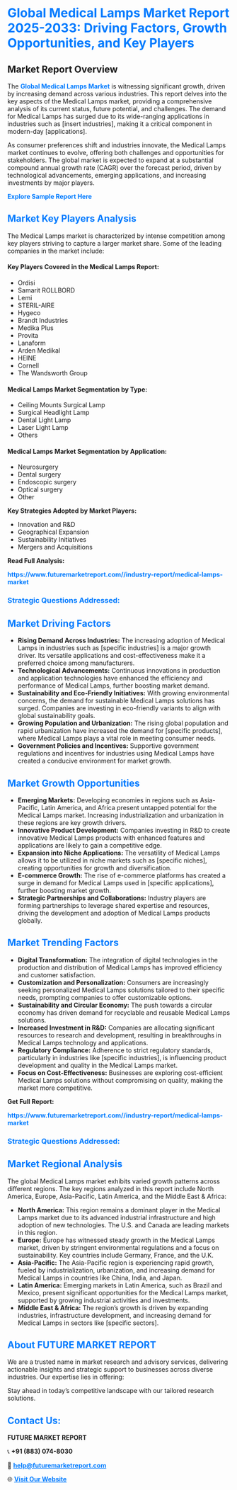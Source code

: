 <h1 style="color: #007BFF;">Global Medical Lamps Market Report 2025-2033: Driving Factors, Growth Opportunities, and Key Players</h1>

<section id="overview">
<h2>Market Report Overview</h2>
<p>The <a href="https://www.futuremarketreport.com//industry-report/medical-lamps-market" style="color: #007BFF; text-decoration: none;"><strong>Global Medical Lamps Market</strong></a> is witnessing significant growth, driven by increasing demand across various industries. This report delves into the key aspects of the Medical Lamps market, providing a comprehensive analysis of its current status, future potential, and challenges. The demand for Medical Lamps has surged due to its wide-ranging applications in industries such as [insert industries], making it a critical component in modern-day [applications].</p>
<p>As consumer preferences shift and industries innovate, the Medical Lamps market continues to evolve, offering both challenges and opportunities for stakeholders. The global market is expected to expand at a substantial compound annual growth rate (CAGR) over the forecast period, driven by technological advancements, emerging applications, and increasing investments by major players.</p>
</section>

<section id="overview">
<p><a href="https://www.futuremarketreport.com//request-sample/reportId=64767" style="color: #007BFF; text-decoration: none;"><strong>Explore Sample Report Here</strong></a></p>
</section>

<section id="key-players">
<h2 style="color: #007BFF;">Market Key Players Analysis</h2>
<p>The Medical Lamps market is characterized by intense competition among key players striving to capture a larger market share. Some of the leading companies in the market include:</p>
<h4>Key Players Covered in the Medical Lamps Report:</h4>
<ul><li>Ordisi</li><li>Samarit ROLLBORD</li><li>Lemi</li><li>STERIL-AIRE</li><li>Hygeco</li><li>Brandt Industries</li><li>Medika Plus</li><li>Provita</li><li>Lanaform</li><li>Arden Medikal</li><li>HEINE</li><li>Cornell</li><li>The Wandsworth Group</li></ul>
<h4>Medical Lamps Market Segmentation by Type:</h4>
<ul><li>Ceiling Mounts Surgical Lamp</li><li>Surgical Headlight Lamp</li><li>Dental Light Lamp</li><li>Laser Light Lamp</li><li>Others</li></ul>

<h4>Medical Lamps Market Segmentation by Application:</h4>
<ul><li>Neurosurgery</li><li>Dental surgery</li><li>Endoscopic surgery</li><li>Optical surgery</li><li>Other</li></ul>
<p><strong>Key Strategies Adopted by Market Players:</strong></p>
<ul>
<li>Innovation and R&D</li>
<li>Geographical Expansion</li>
<li>Sustainability Initiatives</li>
<li>Mergers and Acquisitions</li>
</ul>
</section>

<section>
<p><strong>Read Full Analysis: </strong></p><a href="https://www.futuremarketreport.com//industry-report/medical-lamps-market" style="color: #007BFF; text-decoration: none;"><strong>https://www.futuremarketreport.com//industry-report/medical-lamps-market</strong></a>
<h3 style="color: #007BFF;">Strategic Questions Addressed:</h3>
</section>

<section id="driving-factors">
<h2 style="color: #007BFF;">Market Driving Factors</h2>
<ul>
<li><strong>Rising Demand Across Industries:</strong> The increasing adoption of Medical Lamps in industries such as [specific industries] is a major growth driver. Its versatile applications and cost-effectiveness make it a preferred choice among manufacturers.</li>
<li><strong>Technological Advancements:</strong> Continuous innovations in production and application technologies have enhanced the efficiency and performance of Medical Lamps, further boosting market demand.</li>
<li><strong>Sustainability and Eco-Friendly Initiatives:</strong> With growing environmental concerns, the demand for sustainable Medical Lamps solutions has surged. Companies are investing in eco-friendly variants to align with global sustainability goals.</li>
<li><strong>Growing Population and Urbanization:</strong> The rising global population and rapid urbanization have increased the demand for [specific products], where Medical Lamps plays a vital role in meeting consumer needs.</li>
<li><strong>Government Policies and Incentives:</strong> Supportive government regulations and incentives for industries using Medical Lamps have created a conducive environment for market growth.</li>
</ul>
</section>

<section id="growth-opportunities">
<h2 style="color: #007BFF;">Market Growth Opportunities</h2>
<ul>
<li><strong>Emerging Markets:</strong> Developing economies in regions such as Asia-Pacific, Latin America, and Africa present untapped potential for the Medical Lamps market. Increasing industrialization and urbanization in these regions are key growth drivers.</li>
<li><strong>Innovative Product Development:</strong> Companies investing in R&D to create innovative Medical Lamps products with enhanced features and applications are likely to gain a competitive edge.</li>
<li><strong>Expansion into Niche Applications:</strong> The versatility of Medical Lamps allows it to be utilized in niche markets such as [specific niches], creating opportunities for growth and diversification.</li>
<li><strong>E-commerce Growth:</strong> The rise of e-commerce platforms has created a surge in demand for Medical Lamps used in [specific applications], further boosting market growth.</li>
<li><strong>Strategic Partnerships and Collaborations:</strong> Industry players are forming partnerships to leverage shared expertise and resources, driving the development and adoption of Medical Lamps products globally.</li>
</ul>
</section>

<section id="trending-factors">
<h2 style="color: #007BFF;">Market Trending Factors</h2>
<ul>
<li><strong>Digital Transformation:</strong> The integration of digital technologies in the production and distribution of Medical Lamps has improved efficiency and customer satisfaction.</li>
<li><strong>Customization and Personalization:</strong> Consumers are increasingly seeking personalized Medical Lamps solutions tailored to their specific needs, prompting companies to offer customizable options.</li>
<li><strong>Sustainability and Circular Economy:</strong> The push towards a circular economy has driven demand for recyclable and reusable Medical Lamps solutions.</li>
<li><strong>Increased Investment in R&D:</strong> Companies are allocating significant resources to research and development, resulting in breakthroughs in Medical Lamps technology and applications.</li>
<li><strong>Regulatory Compliance:</strong> Adherence to strict regulatory standards, particularly in industries like [specific industries], is influencing product development and quality in the Medical Lamps market.</li>
<li><strong>Focus on Cost-Effectiveness:</strong> Businesses are exploring cost-efficient Medical Lamps solutions without compromising on quality, making the market more competitive.</li>
</ul>
</section>

<section>
<p><strong>Get Full Report: </strong></p><a href="https://www.futuremarketreport.com//industry-report/medical-lamps-market" style="color: #007BFF; text-decoration: none;"><strong>https://www.futuremarketreport.com//industry-report/medical-lamps-market</strong></a>
<h3 style="color: #007BFF;">Strategic Questions Addressed:</h3>
</section>


<section id="regional-analysis">
<h2 style="color: #007BFF;">Market Regional Analysis</h2>
<p>The global Medical Lamps market exhibits varied growth patterns across different regions. The key regions analyzed in this report include North America, Europe, Asia-Pacific, Latin America, and the Middle East & Africa:</p>
<ul>
<li><strong>North America:</strong> This region remains a dominant player in the Medical Lamps market due to its advanced industrial infrastructure and high adoption of new technologies. The U.S. and Canada are leading markets in this region.</li>
<li><strong>Europe:</strong> Europe has witnessed steady growth in the Medical Lamps market, driven by stringent environmental regulations and a focus on sustainability. Key countries include Germany, France, and the U.K.</li>
<li><strong>Asia-Pacific:</strong> The Asia-Pacific region is experiencing rapid growth, fueled by industrialization, urbanization, and increasing demand for Medical Lamps in countries like China, India, and Japan.</li>
<li><strong>Latin America:</strong> Emerging markets in Latin America, such as Brazil and Mexico, present significant opportunities for the Medical Lamps market, supported by growing industrial activities and investments.</li>
<li><strong>Middle East & Africa:</strong> The region’s growth is driven by expanding industries, infrastructure development, and increasing demand for Medical Lamps in sectors like [specific sectors].</li>
</ul>
</section>

<footer>
<h2 style="color: #007BFF;">About FUTURE MARKET REPORT</h2>
<p>We are a trusted name in market research and advisory services, delivering actionable insights and strategic support to businesses across diverse industries. Our expertise lies in offering:</p>

<p>Stay ahead in today’s competitive landscape with our tailored research solutions.</p>

<h2 style="color: #007BFF;">Contact Us:</h2>
<p><strong>FUTURE MARKET REPORT</strong></p>
<p>📞 <strong>+91 (883) 074-8030</strong></p>
<p>📧 <strong><a href="mailto:help@futuremarketreport.com" style="color: #007BFF;">help@futuremarketreport.com</a></strong></p>
<p>🌐 <strong><a href="https://www.futuremarketreport.com/" style="color: #007BFF;">Visit Our Website</a></strong></p>
</footer>
